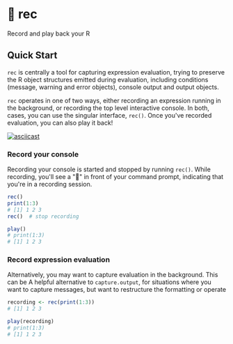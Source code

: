# :red_circle: rec

Record and play back your R

## Quick Start

`rec` is centrally a tool for capturing expression evaluation, trying to
preserve the R object structures emitted during evaluation, including conditions
(message, warning and error objects), console output and output objects.

`rec` operates in one of two ways, either recording an expression running in the
background, or recording the top level interactive console. In both, cases, you
can use the singular interface, `rec()`. Once you've recorded evaluation, you
can also play it back!

[![asciicast](https://asciinema.org/a/MvqJkDVvH4gTBz618RCU58l0m.svg)](https://asciinema.org/a/MvqJkDVvH4gTBz618RCU58l0m)

### Record your console

Recording your console is started and stopped by running `rec()`. While
recording, you'll see a ":red_circle:" in front of your command prompt,
indicating that you're in a recording session.

```r
rec()
print(1:3)
# [1] 1 2 3
rec()  # stop recording

play()
# print(1:3)
# [1] 1 2 3
```

### Record expression evaluation

Alternatively, you may want to capture evaluation in the background. This can be
A helpful alternative to `capture.output`, for situations where you want to
capture messages, but want to restructure the formatting or operate 

```r
recording <- rec(print(1:3))
# [1] 1 2 3

play(recording)
# print(1:3)
# [1] 1 2 3
```


